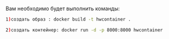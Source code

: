 
Вам необходимо будет выполнить команды:

```bash
1)создать образ : docker build -t hwcontainer . 

2)создать контейнер: docker run -d -p 8000:8000 hwcontainer 
```
